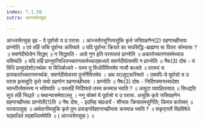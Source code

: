 ```yaml
---
index: 7.1.50
sutra: आज्जसेरसुक्

---
```

आज्जसेरसुक् इह - ये पूर्वासो य उ परासः । आज्जसेरसुगित्यसुकि कृते जसिग्रहणेन(2) ग्रहणाच्छीभावः प्राप्नोति ॥ एवं तर्हि जसि पूर्वान्तः करिष्यते ॥ यदि पूर्वान्तः क्रियते का रूपसिद्धिः-ब्राह्मणा सः पितरः सोम्यासः ? ॥ सवर्णदीर्घत्वेन सिद्धम् ॥ न सिद्ध्यति - अतो गुण इति पररूपत्वं प्राप्नोति ॥ अकारोच्चारणसार्मथ्यान्न भविष्यति ॥ यदि तर्हि प्राप्नुवन्विधिरुच्चारणसार्मथ्याद्बाध्यते सवर्णदीर्घत्वमपि न प्राप्नोति ॥ नैषः(3) दोषः - यं विधिं प्रत्युपदेशोऽनर्थकः स विधिर्बाध्यते - यस्य तु विधोर्विमित्तमेव नासौ बाध्यते ॥ पररूपं च प्रत्यकारोच्चारणमनर्थकं, सवर्णदीर्घत्वस्य पुनर्निमित्तमेव । अथ वाऽसुट्करिष्यते । एवमपि-ये पूर्वासो य उ परास इत्यसुटि कृते जयो ग्रहणोन ग्रहणाच्छीभावः । प्राप्नोति ॥ नैषः(3) दोषः  - निर्दिश्यमानस्यादेशा भवन्तीत्येवमस्य न भविष्यति ॥ यस्तर्हि निर्दिश्यते तस्य कस्मान्न भवति ? ॥ असुटा व्यवहितत्वात् ॥ सिध्द्यति सूत्रं तर्हि भिद्यते ॥ यथान्यासमेवाऽस्तु । ननु चोक्तं ये पूर्वासो य उ परासः. असुकि कृते जसिग्रहणेन ग्रहणाच्छीभावः प्राप्नोती(1)ति ॥ नैषः दोषः,  -  इदमिह संप्रधार्यं - शीभावः क्रियतामसुगिति; किमत्र कर्तव्यम् ॥ परत्वादसुक् ॥ अथेदानीमसुकि कृते पुनः प्रसङ्गविज्ञानाच्छीभावः कस्मान्न भवति ? ॥ सकृद्गतौ विप्रविषेधे यद्बाधितं तद्बाधितमेवेति ॥ ( आज्जसेरसुक् ) ॥